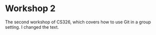 # Workshop 2

The second workshop of CS326, which covers how to use Git in a group setting.
I changed the text.
